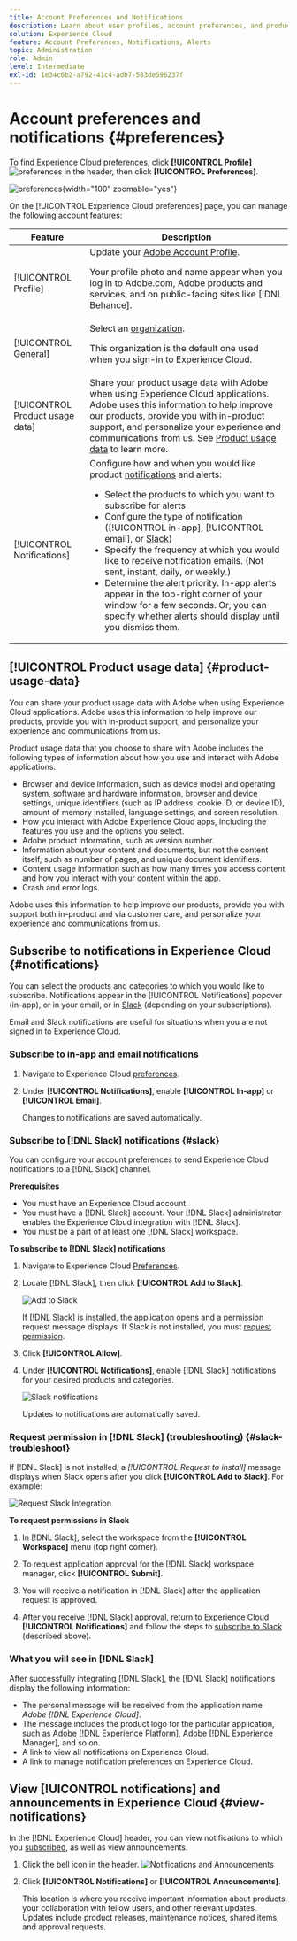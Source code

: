 ```yaml
---
title: Account Preferences and Notifications
description: Learn about user profiles, account preferences, and product usage data in Experience Cloud. Subscribe to product notifications for email and [!DNL Slack], and set up product alerts.
solution: Experience Cloud
feature: Account Preferences, Notifications, Alerts
topic: Administration
role: Admin
level: Intermediate
exl-id: 1e34c6b2-a792-41c4-adb7-583de596237f
---
```

# Account preferences and notifications {#preferences}

To find Experience Cloud preferences, click **[!UICONTROL Profile]** ![preferences](../assets/preferences-icon-sm.png) in the header, then click **[!UICONTROL Preferences]**.

![preferences](../assets/preferences-navigation.png){width="100" zoomable="yes"}

On the [!UICONTROL Experience Cloud preferences] page, you can manage the following account features:

| Feature | Description |
|--- |--- |
|[!UICONTROL Profile]|Update your [Adobe Account Profile](https://account.adobe.com/profile). <p>Your profile photo and name appear when you log in to Adobe.com, Adobe products and services, and on public-facing sites like [!DNL Behance].|
|[!UICONTROL General]|Select an [organization](../administration/organizations.md).<p>This organization is the default one used when you sign-in to Experience Cloud. |
|[!UICONTROL Product usage data]|Share your product usage data with Adobe when using Experience Cloud applications. Adobe uses this information to help improve our products, provide you with in-product support, and personalize your experience and communications from us. See [Product usage data](#product-usage-data) to learn more.|
|[!UICONTROL Notifications]| Configure how and when you would like product [notifications](#subscribe-to-notifications-in-experience-cloud) and alerts: <ul><li>Select the products to which you want to subscribe for alerts</li><li>Configure the type of notification ([!UICONTROL in-app], [!UICONTROL email], or [Slack](#slack-notifications))</li><li>Specify the frequency at which you would like to receive notification emails. (Not sent, instant, daily, or weekly.)</li><li>Determine the alert priority. In-app alerts appear in the top-right corner of your window for a few seconds. Or, you can specify whether alerts should display until you dismiss them.</li></ul>|

## [!UICONTROL Product usage data] {#product-usage-data}

You can share your product usage data with Adobe when using Experience Cloud applications. Adobe uses this information to help improve our products, provide you with in-product support, and personalize your experience and communications from us. 

Product usage data that you choose to share with Adobe includes the following types of information about how you use and interact with Adobe applications:

* Browser and device information, such as device model and operating system, software and hardware information, browser and device settings, unique identifiers (such as IP address, cookie ID, or device ID), amount of memory installed, language settings, and screen resolution.
* How you interact with Adobe Experience Cloud apps, including the features you use and the options you select.
* Adobe product information, such as version number.
* Information about your content and documents, but not the content itself, such as number of pages, and unique document identifiers.
* Content usage information such as how many times you access content and how you interact with your content within the app.
* Crash and error logs.

Adobe uses this information to help improve our products, provide you with support both in-product and via customer care, and personalize your experience and communications from us. 

## Subscribe to notifications in Experience Cloud {#notifications}

You can select the products and categories to which you would like to subscribe. Notifications appear in the [!UICONTROL Notifications] popover (in-app), or in your email, or in [Slack](#slack-notifications) (depending on your subscriptions).

Email and Slack notifications are useful for situations when you are not signed in to Experience Cloud. 

### Subscribe to in-app and email notifications

1. Navigate to Experience Cloud [preferences](https://experience.adobe.com/preferences).

1. Under **[!UICONTROL Notifications]**, enable **[!UICONTROL In-app]** or **[!UICONTROL Email]**.

   Changes to notifications are saved automatically.

### Subscribe to [!DNL Slack] notifications {#slack}

You can configure your account preferences to send Experience Cloud notifications to a [!DNL Slack] channel. 

**Prerequisites**

* You must have an Experience Cloud account.
* You must have a [!DNL Slack] account. Your [!DNL Slack] administrator enables the Experience Cloud integration with [!DNL Slack].
* You must be a part of at least one [!DNL Slack] workspace.

**To subscribe to [!DNL Slack] notifications**

1. Navigate to Experience Cloud [Preferences](https://experience.adobe.com/preferences).

1. Locate [!DNL Slack], then click **[!UICONTROL Add to Slack]**.

   ![Add to Slack](../assets/add-to-slack.png)

   If [!DNL Slack] is installed, the application opens and a permission request message displays. If Slack is not installed, you must [request permission](#slack-troubleshoot).

1. Click **[!UICONTROL Allow]**.

1. Under **[!UICONTROL Notifications]**, enable [!DNL Slack] notifications for your desired products and categories.

   ![Slack notifications](../assets/slack.png)

   Updates to notifications are automatically saved.

### Request permission in [!DNL Slack] (troubleshooting) {#slack-troubleshoot}

If [!DNL Slack] is not installed, a _[!UICONTROL Request to install]_ message displays when Slack opens after you click **[!UICONTROL Add to Slack]**. For example:

   ![Request Slack Integration](../assets/slack-workspace.png)

**To request permissions in Slack**

1. In [!DNL Slack], select the workspace from the **[!UICONTROL Workspace]** menu (top right corner).
   
1. To request application approval for the [!DNL Slack] workspace manager, click **[!UICONTROL Submit]**.
   
1. You will receive a notification in [!DNL Slack] after the application request is approved.
   
1. After you receive [!DNL Slack] approval, return to Experience Cloud **[!UICONTROL Notifications]** and follow the steps to [subscribe to Slack](#slack-notifications) (described above).

### What you will see in [!DNL Slack]

After successfully integrating [!DNL Slack], the [!DNL Slack] notifications display the following information:

* The personal message will be received from the application name _Adobe [!DNL Experience Cloud]_.
* The message includes the product logo for the particular application, such as Adobe [!DNL Experience Platform], Adobe [!DNL Experience Manager], and so on.
* A link to view all notifications on Experience Cloud.
* A link to manage notification preferences on Experience Cloud. 

## View [!UICONTROL notifications] and announcements in Experience Cloud {#view-notifications}

In the [!DNL Experience Cloud] header, you can view notifications to which you [subscribed](#notifications), as well as view announcements.

1. Click the bell icon in the header. ![Notifications and Announcements](../assets/bell-icon.png)

1. Click **[!UICONTROL Notifications]** or **[!UICONTROL Announcements]**.

   This location is where you receive important information about products, your collaboration with fellow users, and other relevant updates. Updates include product releases, maintenance notices, shared items, and approval requests.

